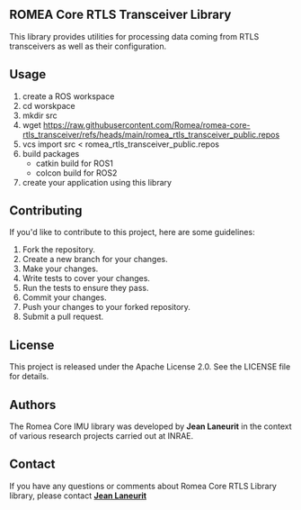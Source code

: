 ## ROMEA Core RTLS Transceiver Library

This library provides utilities for processing data coming from RTLS transceivers as well as their configuration.

## **Usage**

1. create a ROS workspace
2. cd worskpace
3. mkdir src
4. wget https://raw.githubusercontent.com/Romea/romea-core-rtls_transceiver/refs/heads/main/romea_rtls_transceiver_public.repos
5. vcs import src < romea_rtls_transceiver_public.repos
6. build packages
   - catkin build for ROS1
   - colcon build for ROS2
7. create your application using this library

## **Contributing**

If you'd like to contribute to this project, here are some guidelines:

1. Fork the repository.
2. Create a new branch for your changes.
3. Make your changes.
4. Write tests to cover your changes.
5. Run the tests to ensure they pass.
6. Commit your changes.
7. Push your changes to your forked repository.
8. Submit a pull request.

## **License**

This project is released under the Apache License 2.0. See the LICENSE file for details.

## **Authors**

The Romea Core IMU library was developed by **Jean Laneurit** in the context of various research projects carried out at INRAE.

## **Contact**

If you have any questions or comments about Romea Core RTLS Library library, please contact **[Jean Laneurit](mailto:jean.laneurit@inrae.fr)** 